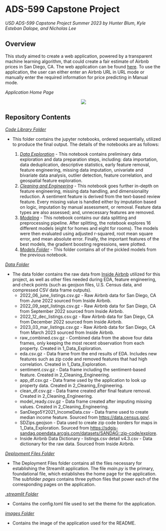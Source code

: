 # ADS-599 Capstone Project
_USD ADS-599 Capstone Project Summer 2023 by Hunter Blum, Kyle Esteban Dalope, and Nicholas Lee_

## Overview

This study aimed to create a web application, powered by a transparent machine learning algorithm, that could create a fair estimate of Airbnb prices in San Diego, CA. The web application can be found [here](https://fairbnb.streamlit.app/). To use the application, the user can either enter an Airbnb URL in URL mode or manually enter the required information for price predicting in Manual mode.

_Application Home Page_

<p align="center">
  <img src="https://github.com/nlee98/ADS-599_Capstone_Project/blob/main/Images/Fairbnb_Home_Page2.png" />
</p>

## Repository Contents
[_Code Library Folder_](https://github.com/nlee98/ADS-599_Capstone_Project/tree/main/Code%20Library)
- This folder contains the jupyter notebooks, ordered sequentially, utilized to produce the final output. The details of the notebooks are as follows:
  
    1. [_Data Exploration_](https://github.com/nlee98/ADS-599_Capstone_Project/blob/main/Code%20Library/1_Data_Exploration.ipynb)
      - This notebook contains preliminary data exploration and data preparation steps, including: data importation, data deduplication, descriptive statistics, early feature removal, feature engineering, missing data imputation, univariate and bivariate data analysis, outlier detection, feature correlation, and geospatial feature exploration. 
    2. [_Cleaning and Engineering_](https://github.com/nlee98/ADS-599_Capstone_Project/blob/main/Code%20Library/2_Cleaning_Engineering.ipynb)
      - This notebook goes further in-depth on feature engineering, missing data handling, and dimensionality reduction. A sentiment feature is derived from the text-based review feature. Every missing value is handled either by imputation based on logic, imputation by manual assessment, or removal. Feature data types are also assessed; and, unnecessary features are removed.
    3. [_Modeling_](https://github.com/nlee98/ADS-599_Capstone_Project/blob/main/Code%20Library/3_Modeling.ipynb)
      - This notebook contains our data splitting and preprocessing pipeline. After splitting, the notebook explores 16 different models (eight for homes and eight for rooms). The models were then evaluated using adjusted r-squared, root mean square error, and mean absolute error. Finally, the important features of the best models, the gradient boosting regressions, were plotted.
    4. [_Models Folder_](https://github.com/nlee98/ADS-599_Capstone_Project/tree/main/Code%20Library/Models)
      - This folder contains all of the pickled models from the previous notebook.

[_Data Folder_](https://github.com/nlee98/ADS-599_Capstone_Project/tree/main/Data)
- The data folder contains the raw data from [Inside Airbnb](http://insideairbnb.com/get-the-data/) utilized for this project, as well as other files needed during EDA, feature engineering, and check points (such as geojson files, U.S. Census data, and compressed CSV data frame outputs).
  -  2022_06_june_listings.csv.gz - Raw Airbnb data for San Diego, CA from June 2022 sourced from Inside Airbnb.
  -  2022_09_sept_listings.csv.gz - Raw Airbnb data for San Diego, CA from September 2022 sourced from Inside Airbnb.
  -  2022_12_dec_listings.csv.gz - Raw Airbnb data for San Diego, CA from December 2022 sourced from Inside Airbnb.
  -  2023_03_mar_listings.csv.gz - Raw Airbnb data for San Diego, CA from March 2023 sourced from Inside Airbnb.
  -  raw_combined.csv.gz - Combined data from the above four data frames, only keeping the most recent observation from each property. Created in 1_Data_Exploration.
  -  eda.csv.gz - Data frame from the end results of EDA. Includes new features such as zip code and removed features that had high correlation. Created in 1_Data_Exploration.
  -  sentiment.csv.gz - Data frame including the sentiment-based feature. Created in 2_Cleaning_Engineering.
  -  app_df.csv.gz - Data frame used by the application to look up property data. Created in 2_Cleaning_Engineering.
  -  clean_df.csv.gz - Data frame created after final feature removal. Created in 2_Cleaning_Engineering.
  -  model_ready.csv.gz - Data frame created after imputing missing values. Created in 2_Cleaning_Engineering.
  -  SanDiego5Y2021_IncomeData.csv - Data frame used to create median income feature. Sourced from https://data.census.gov/.
  -  SDZips.geojson - Data used to create zip code borders for maps in 1_Data_Exploration. Sourced from https://sdgis-sandag.opendata.arcgis.com/datasets/SANDAG::zip-code/explore.
  -  Inside Airbnb Data Dictionary - listings.csv detail v4.3.csv - Data dictionary for the raw data. Sourced from Inside Airbnb.


[_Deployment Files Folder_](https://github.com/nlee98/ADS-599_Capstone_Project/tree/main/Deployment_Files)
- The Deployment Files folder contains all the files necessary for establishing the Streamlit application. The file _main.py_ is the primary, foundational file, which establishes the home page for the application. The subfolder _pages_ contains three python files that power each of the corresponding pages on the application.

[_.streamlit Folder_](https://github.com/nlee98/ADS-599_Capstone_Project/tree/main/.streamlit)
- Contains the config.toml file used to set the theme for the application.

[_images Folder_](https://github.com/nlee98/ADS-599_Capstone_Project/tree/main/Images)
- Contains the image of the application used for the README.
